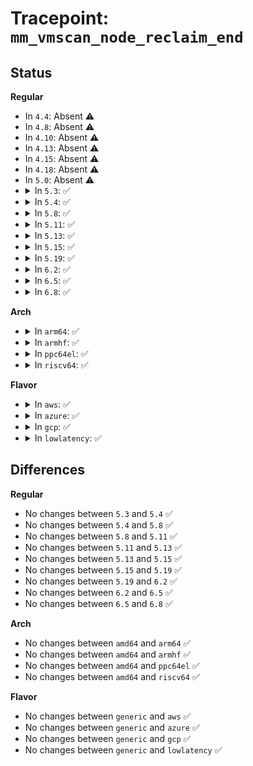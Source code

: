 # Tracepoint: <code>mm_vmscan_node_reclaim_end</code>

## Status
<b>Regular</b>
<ul>
<li>
In <code>4.4</code>: Absent ⚠️
</li>
<li>
In <code>4.8</code>: Absent ⚠️
</li>
<li>
In <code>4.10</code>: Absent ⚠️
</li>
<li>
In <code>4.13</code>: Absent ⚠️
</li>
<li>
In <code>4.15</code>: Absent ⚠️
</li>
<li>
In <code>4.18</code>: Absent ⚠️
</li>
<li>
In <code>5.0</code>: Absent ⚠️
</li>
<li>
<details>
<summary>In <code>5.3</code>: ✅</summary>

Event:

```c
struct trace_event_raw_mm_vmscan_direct_reclaim_end_template {
    struct trace_entry ent;
    long unsigned int nr_reclaimed;
    char __data[0];
};
```
Function:

```c
void trace_event_raw_event_mm_vmscan_direct_reclaim_end_template(void *__data, long unsigned int nr_reclaimed);
```
</details>
</li>
<li>
<details>
<summary>In <code>5.4</code>: ✅</summary>

Event:

```c
struct trace_event_raw_mm_vmscan_direct_reclaim_end_template {
    struct trace_entry ent;
    long unsigned int nr_reclaimed;
    char __data[0];
};
```
Function:

```c
void trace_event_raw_event_mm_vmscan_direct_reclaim_end_template(void *__data, long unsigned int nr_reclaimed);
```
</details>
</li>
<li>
<details>
<summary>In <code>5.8</code>: ✅</summary>

Event:

```c
struct trace_event_raw_mm_vmscan_direct_reclaim_end_template {
    struct trace_entry ent;
    long unsigned int nr_reclaimed;
    char __data[0];
};
```
Function:

```c
void trace_event_raw_event_mm_vmscan_direct_reclaim_end_template(void *__data, long unsigned int nr_reclaimed);
```
</details>
</li>
<li>
<details>
<summary>In <code>5.11</code>: ✅</summary>

Event:

```c
struct trace_event_raw_mm_vmscan_direct_reclaim_end_template {
    struct trace_entry ent;
    long unsigned int nr_reclaimed;
    char __data[0];
};
```
Function:

```c
void trace_event_raw_event_mm_vmscan_direct_reclaim_end_template(void *__data, long unsigned int nr_reclaimed);
```
</details>
</li>
<li>
<details>
<summary>In <code>5.13</code>: ✅</summary>

Event:

```c
struct trace_event_raw_mm_vmscan_direct_reclaim_end_template {
    struct trace_entry ent;
    long unsigned int nr_reclaimed;
    char __data[0];
};
```
Function:

```c
void trace_event_raw_event_mm_vmscan_direct_reclaim_end_template(void *__data, long unsigned int nr_reclaimed);
```
</details>
</li>
<li>
<details>
<summary>In <code>5.15</code>: ✅</summary>

Event:

```c
struct trace_event_raw_mm_vmscan_direct_reclaim_end_template {
    struct trace_entry ent;
    long unsigned int nr_reclaimed;
    char __data[0];
};
```
Function:

```c
void trace_event_raw_event_mm_vmscan_direct_reclaim_end_template(void *__data, long unsigned int nr_reclaimed);
```
</details>
</li>
<li>
<details>
<summary>In <code>5.19</code>: ✅</summary>

Event:

```c
struct trace_event_raw_mm_vmscan_direct_reclaim_end_template {
    struct trace_entry ent;
    long unsigned int nr_reclaimed;
    char __data[0];
};
```
Function:

```c
void trace_event_raw_event_mm_vmscan_direct_reclaim_end_template(void *__data, long unsigned int nr_reclaimed);
```
</details>
</li>
<li>
<details>
<summary>In <code>6.2</code>: ✅</summary>

Event:

```c
struct trace_event_raw_mm_vmscan_direct_reclaim_end_template {
    struct trace_entry ent;
    long unsigned int nr_reclaimed;
    char __data[0];
};
```
Function:

```c
void trace_event_raw_event_mm_vmscan_direct_reclaim_end_template(void *__data, long unsigned int nr_reclaimed);
```
</details>
</li>
<li>
<details>
<summary>In <code>6.5</code>: ✅</summary>

Event:

```c
struct trace_event_raw_mm_vmscan_direct_reclaim_end_template {
    struct trace_entry ent;
    long unsigned int nr_reclaimed;
    char __data[0];
};
```
Function:

```c
void trace_event_raw_event_mm_vmscan_direct_reclaim_end_template(void *__data, long unsigned int nr_reclaimed);
```
</details>
</li>
<li>
<details>
<summary>In <code>6.8</code>: ✅</summary>

Event:

```c
struct trace_event_raw_mm_vmscan_direct_reclaim_end_template {
    struct trace_entry ent;
    long unsigned int nr_reclaimed;
    char __data[0];
};
```
Function:

```c
void trace_event_raw_event_mm_vmscan_direct_reclaim_end_template(void *__data, long unsigned int nr_reclaimed);
```
</details>
</li>
</ul>
<b>Arch</b>
<ul>
<li>
<details>
<summary>In <code>arm64</code>: ✅</summary>

Event:

```c
struct trace_event_raw_mm_vmscan_direct_reclaim_end_template {
    struct trace_entry ent;
    long unsigned int nr_reclaimed;
    char __data[0];
};
```
Function:

```c
void trace_event_raw_event_mm_vmscan_direct_reclaim_end_template(void *__data, long unsigned int nr_reclaimed);
```
</details>
</li>
<li>
<details>
<summary>In <code>armhf</code>: ✅</summary>

Event:

```c
struct trace_event_raw_mm_vmscan_direct_reclaim_end_template {
    struct trace_entry ent;
    long unsigned int nr_reclaimed;
    char __data[0];
};
```
Function:

```c
void trace_event_raw_event_mm_vmscan_direct_reclaim_end_template(void *__data, long unsigned int nr_reclaimed);
```
</details>
</li>
<li>
<details>
<summary>In <code>ppc64el</code>: ✅</summary>

Event:

```c
struct trace_event_raw_mm_vmscan_direct_reclaim_end_template {
    struct trace_entry ent;
    long unsigned int nr_reclaimed;
    char __data[0];
};
```
Function:

```c
void trace_event_raw_event_mm_vmscan_direct_reclaim_end_template(void *__data, long unsigned int nr_reclaimed);
```
</details>
</li>
<li>
<details>
<summary>In <code>riscv64</code>: ✅</summary>

Event:

```c
struct trace_event_raw_mm_vmscan_direct_reclaim_end_template {
    struct trace_entry ent;
    long unsigned int nr_reclaimed;
    char __data[0];
};
```
Function:

```c
void trace_event_raw_event_mm_vmscan_direct_reclaim_end_template(void *__data, long unsigned int nr_reclaimed);
```
</details>
</li>
</ul>
<b>Flavor</b>
<ul>
<li>
<details>
<summary>In <code>aws</code>: ✅</summary>

Event:

```c
struct trace_event_raw_mm_vmscan_direct_reclaim_end_template {
    struct trace_entry ent;
    long unsigned int nr_reclaimed;
    char __data[0];
};
```
Function:

```c
void trace_event_raw_event_mm_vmscan_direct_reclaim_end_template(void *__data, long unsigned int nr_reclaimed);
```
</details>
</li>
<li>
<details>
<summary>In <code>azure</code>: ✅</summary>

Event:

```c
struct trace_event_raw_mm_vmscan_direct_reclaim_end_template {
    struct trace_entry ent;
    long unsigned int nr_reclaimed;
    char __data[0];
};
```
Function:

```c
void trace_event_raw_event_mm_vmscan_direct_reclaim_end_template(void *__data, long unsigned int nr_reclaimed);
```
</details>
</li>
<li>
<details>
<summary>In <code>gcp</code>: ✅</summary>

Event:

```c
struct trace_event_raw_mm_vmscan_direct_reclaim_end_template {
    struct trace_entry ent;
    long unsigned int nr_reclaimed;
    char __data[0];
};
```
Function:

```c
void trace_event_raw_event_mm_vmscan_direct_reclaim_end_template(void *__data, long unsigned int nr_reclaimed);
```
</details>
</li>
<li>
<details>
<summary>In <code>lowlatency</code>: ✅</summary>

Event:

```c
struct trace_event_raw_mm_vmscan_direct_reclaim_end_template {
    struct trace_entry ent;
    long unsigned int nr_reclaimed;
    char __data[0];
};
```
Function:

```c
void trace_event_raw_event_mm_vmscan_direct_reclaim_end_template(void *__data, long unsigned int nr_reclaimed);
```
</details>
</li>
</ul>

## Differences
<b>Regular</b>
<ul>
<li>
No changes between <code>5.3</code> and <code>5.4</code> ✅
</li>
<li>
No changes between <code>5.4</code> and <code>5.8</code> ✅
</li>
<li>
No changes between <code>5.8</code> and <code>5.11</code> ✅
</li>
<li>
No changes between <code>5.11</code> and <code>5.13</code> ✅
</li>
<li>
No changes between <code>5.13</code> and <code>5.15</code> ✅
</li>
<li>
No changes between <code>5.15</code> and <code>5.19</code> ✅
</li>
<li>
No changes between <code>5.19</code> and <code>6.2</code> ✅
</li>
<li>
No changes between <code>6.2</code> and <code>6.5</code> ✅
</li>
<li>
No changes between <code>6.5</code> and <code>6.8</code> ✅
</li>
</ul>
<b>Arch</b>
<ul>
<li>
No changes between <code>amd64</code> and <code>arm64</code> ✅
</li>
<li>
No changes between <code>amd64</code> and <code>armhf</code> ✅
</li>
<li>
No changes between <code>amd64</code> and <code>ppc64el</code> ✅
</li>
<li>
No changes between <code>amd64</code> and <code>riscv64</code> ✅
</li>
</ul>
<b>Flavor</b>
<ul>
<li>
No changes between <code>generic</code> and <code>aws</code> ✅
</li>
<li>
No changes between <code>generic</code> and <code>azure</code> ✅
</li>
<li>
No changes between <code>generic</code> and <code>gcp</code> ✅
</li>
<li>
No changes between <code>generic</code> and <code>lowlatency</code> ✅
</li>
</ul>

